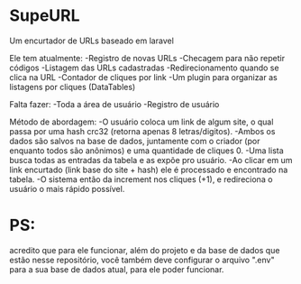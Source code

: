 # SupeURL
Um encurtador de URLs baseado em laravel

Ele tem atualmente:
-Registro de novas URLs
-Checagem para não repetir códigos
-Listagem das URLs cadastradas
-Redirecionamento quando se clica na URL
-Contador de cliques por link
-Um plugin para organizar as listagens por cliques (DataTables)

Falta fazer:
-Toda a área de usuário
-Registro de usuário

Método de abordagem:
-O usuário coloca um link de algum site, o qual passa por uma hash crc32 (retorna apenas 8 letras/digitos).
-Ambos os dados são salvos na base de dados, juntamente com o criador (por enquanto todos são anônimos) e uma quantidade de cliques 0.
-Uma lista busca todas as entradas da tabela e as expõe pro usuário.
-Ao clicar em um link encurtado (link base do site + hash) ele é processado e encontrado na tabela.
-O sistema então da increment nos cliques (+1), e redireciona o usuário o mais rápido possível.

# PS:
acredito que para ele funcionar, além do projeto e da base de dados que estão nesse repositório, você também deve configurar o arquivo ".env" para a sua base de dados atual, para ele poder funcionar.
